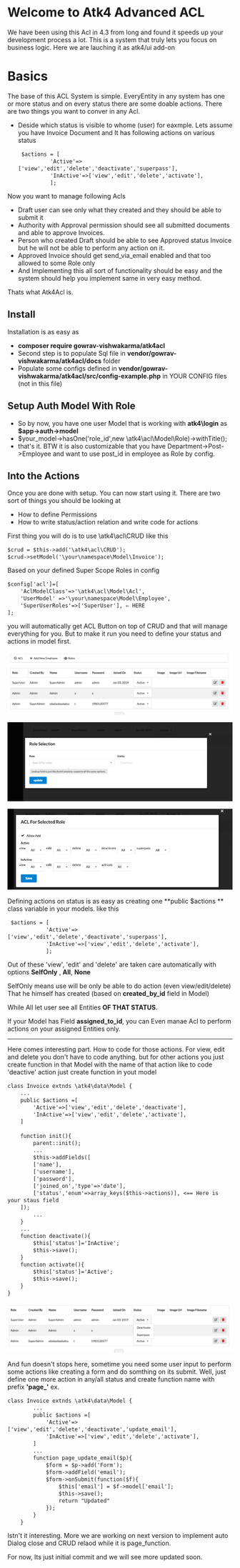 # Welcome to Atk4 Advanced ACL

We have been using this Acl in 4.3 from long and found it speeds up your development process a lot. This is a system that truly lets you focus on business logic. Here we are lauching it as atk4/ui add-on

# Basics

The base of this ACL System is simple. EveryEntity in any system has one or more status and on every status there are some doable actions. There are two things you want to conver in any Acl.

- Deside which status is visible to whome (user) for eaxmple.
	Lets assume you have Invoice Document and It has following actions on various status
	
   

  

       $actions = [
        		'Active'=>['view','edit','delete','deactivate','superpass'],
        		'InActive'=>['view','edit','delete','activate'],
        		];

Now you want to manage following Acls
- Draft user can see only what they created and they should be able to submit it
- Authority with Approval permission should see all submitted documents and able to approve Invoices.
- Person who created Draft should be able to see Approved status Invoice but he will not be able to perform any action on it.
- Approved Invoice should get send_via_email enabled and that too allowed to some Role only
- And Implementing this all sort of functionality should be easy and the system should help you implement same in very easy method.

Thats what Atk4Acl is.

 
## Install

Installation is as easy as
- **composer require gowrav-vishwakarma/atk4acl**
- Second step is to populate Sql file in **vendor/gowrav-vishwakarma/atk4acl/docs** folder
- Populate some configs defined in **vendor/gowrav-vishwakarma/atk4acl/src/config-example.php** in YOUR CONFIG files (not in this file)

## Setup Auth Model With Role

- So by now, you have one user Model that is working with **atk4\login** as **$app->auth->model**
- $your_model->hasOne('role_id',new \atk4\acl\Model\Role)->withTitle();
- that's it. BTW it is also customizable that you have Department->Post->Employee and want to use post_id in employee as Role by config.
        
## Into the Actions

Once you are done with setup. You can now start using it. There are two sort of things you should be looking at

- How to define Permissions
- How to write status/action relation and write code for actions

First thing you will do is to use \atk4\acl\CRUD like this

    $crud = $this->add('\atk4\acl\CRUD');
    $crud->setModel('\your\namespace\Model\Invoice');

Based on your defined Super Scope Roles in config 

    $config['acl']=[
		'AclModelClass'=>'\atk4\acl\Model\Acl',
		'UserModel' =>'\your\namespace\Model\Employee',
		'SuperUserRoles'=>['SuperUser'], ⇐ HERE
	];

you will automatically get ACL Button on top of CRUD and that will manage everything for you. But to make it run you need to define your status and actions in model first.

![enter image description here](docs/1-acl.png)

![enter image description here](docs/2-how-acl.png)

![enter image description here](docs/3-acl-on-role.png)


Defining actions on status is as easy as creating one **public $actions ** class variable in your models. like this
  

     $actions = [
        		'Active'=>['view','edit','delete','deactivate','superpass'],
        		'InActive'=>['view','edit','delete','activate'],
        		];

Out of these 'view', 'edit' and 'delete' are taken care automatically with options **SelfOnly** , **All**, **None**

SelfOnly means use will be only be able to do action (even view/edit/delete) That he himself has created (based on **created_by_id** field in Model) 

While All let user see all Entities **OF THAT STATUS**.

If your Model has Field **assigned_to_id**, you can Even manae Acl to perform actions on your assigned Entities only.

--- 

Here comes interesting part. 
How to code for those actions. For view, edit and delete you don't have to code anything. but for other actions you just create function in that Model with the name of that action like to code 'deactive' action just create function in yout model

    class Invoice extnds \atk4\data\Model {
		...
		public $actions =[
			'Active'=>['view','edit','delete','deactivate'],
			'InActive'=>['view','edit','delete','activate'],
		]
		
		function init(){
			parent::init();
			...
			$this->addFields([
        	['name'],
        	['username'],
        	['password'],
            ['joined_on','type'=>'date'],
            ['status','enum'=>array_keys($this->actions)], <== Here is your staus field
        ]);
			...
		}
		...
		function deactivate(){
			$this['status']='InActive';
			$this->save();
		}
		function activate(){
			$this['status']='Active';
			$this->save();
		}
    }

![enter image description here](docs/4-how-actions-visible.png)

And fun doesn't stops here, sometime you need some user input to perform some actions like creating a form and do somthing on its submit.
Well, just define one more action in any/all status and create function name with prefix **'page_'** ex.

    class Invoice extnds \atk4\data\Model {
    		...
    		public $actions =[
    			'Active'=>['view','edit','delete','deactivate','update_email'],
    			'InActive'=>['view','edit','delete','activate'],
    		]
    		...
    		function page_update_email($p){
	    		$form = $p->add('Form');
	    		$form->addField('email');
	    		$form->onSubmit(function($f){
		    		$this['email'] = $f->model['email'];
		    		$this->save();
		    		return "Updated"
	    		});
    		}
        }

Istn't it interesting. More we are working on next version to implement auto Dialog close and CRUD relaod while it is page_function.

For now, Its just initial commit and we will see more updated soon. 
